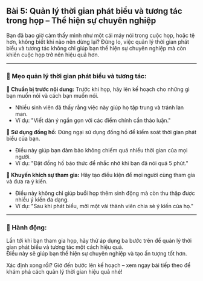 ## Bài 5: Quản lý thời gian phát biểu và tương tác trong họp – Thể hiện sự chuyên nghiệp

Bạn đã bao giờ cảm thấy mình như một cái máy nói trong cuộc họp, hoặc tệ hơn, không biết khi nào nên dừng lại? Đừng lo, việc quản lý thời gian phát biểu và tương tác không chỉ giúp bạn thể hiện sự chuyên nghiệp mà còn khiến cuộc họp trở nên hiệu quả hơn.

---

### 📌 Mẹo quản lý thời gian phát biểu và tương tác:

**🔹 Chuẩn bị trước nội dung:**
Trước khi họp, hãy lên kế hoạch cho những gì bạn muốn nói và cách bạn muốn nói.  
- Nhiều sinh viên đã thấy rằng việc này giúp họ tập trung và tránh lan man.  
- Ví dụ: "Viết dàn ý ngắn gọn với các điểm chính cần thảo luận."

**🔹 Sử dụng đồng hồ:**
Đừng ngại sử dụng đồng hồ để kiểm soát thời gian phát biểu của bạn.  
- Điều này giúp bạn đảm bảo không chiếm quá nhiều thời gian của mọi người.  
- Ví dụ: "Đặt đồng hồ báo thức để nhắc nhở khi bạn đã nói quá 5 phút."

**🔹 Khuyến khích sự tham gia:**
Hãy tạo điều kiện để mọi người cùng tham gia và đưa ra ý kiến.  
- Điều này không chỉ giúp buổi họp thêm sinh động mà còn thu thập được nhiều ý kiến đa dạng.  
- Ví dụ: "Sau khi phát biểu, mời một vài thành viên chia sẻ ý kiến của họ."

---

### 🚀 Hành động:

Lần tới khi bạn tham gia họp, hãy thử áp dụng ba bước trên để quản lý thời gian phát biểu và tương tác một cách hiệu quả.  
Điều này sẽ giúp bạn thể hiện sự chuyên nghiệp và tạo ấn tượng tốt hơn.

Xác định xong rồi? Giờ đến bước lên kế hoạch – xem ngay bài tiếp theo để khám phá cách quản lý thời gian hiệu quả nhé!